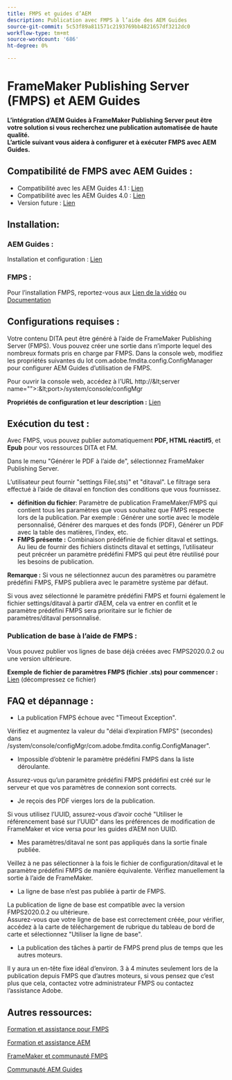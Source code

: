 ```yaml
---
title: FMPS et guides d’AEM
description: Publication avec FMPS à l’aide des AEM Guides
source-git-commit: 5c53f89a811571c2193769bb4821657df3212dc0
workflow-type: tm+mt
source-wordcount: '686'
ht-degree: 0%

---
```



# FrameMaker Publishing Server (FMPS) et AEM Guides

**L’intégration d’AEM Guides à FrameMaker Publishing Server peut être votre solution si vous recherchez une publication automatisée de haute qualité.\
L’article suivant vous aidera à configurer et à exécuter FMPS avec AEM Guides.**

## Compatibilité de FMPS avec AEM Guides :

- Compatibilité avec les AEM Guides 4.1 : [Lien](https://experienceleague.adobe.com/docs/experience-manager-guides-learn/tutorials/release-info/release-notes/on-prem-release-notes/release-notes-4.1.html?lang=en/#compatibility-matrix)
- Compatibilité avec les AEM Guides 4.0 : [Lien](https://helpx.adobe.com/xml-documentation-for-experience-manager/release-note/release-notes-xml-documentation-solution-4-0.html/#Compatibility%20matrix)
- Version future : [Lien](https://experienceleague.adobe.com/docs/experience-manager-guides-learn/tutorials/release-info/latest-release-info.html?lang=en)

## Installation:

### AEM Guides :

Installation et configuration : [Lien](https://helpx.adobe.com/content/dam/help/en/xml-documentation-solution/4-1-2/Adobe-Experience-Manager-Guides_Installation-Configuration-Guide_EN.pdf)

### FMPS :

Pour l’installation FMPS, reportez-vous aux [Lien de la vidéo](https://www.youtube.com/watch?v=2deelyM5VA8&amp;t) ou [Documentation](https://help.adobe.com/en_US/framemaker/server/index.html#t=fmps-user-guide%2Finstall_config_fmps.html%23install_config_fmps&amp;rhtocid=_2)

## Configurations requises :

Votre contenu DITA peut être généré à l’aide de FrameMaker Publishing Server (FMPS). Vous pouvez créer une sortie dans n’importe lequel des nombreux formats pris en charge par FMPS. Dans la console web, modifiez les propriétés suivantes du lot com.adobe.fmdita.config.ConfigManager pour configurer AEM Guides d’utilisation de FMPS.

Pour ouvrir la console web, accédez à l’URL http://\&lt;server name=&quot;&quot;>:\&lt;port>/system/console/configMgr

**Propriétés de configuration et leur description :** [Lien](https://helpx.adobe.com/content/dam/help/en/xml-documentation-solution/4-1-2/Adobe-Experience-Manager-Guides_Installation-Configuration-Guide_EN.pdf#page=89)

## Exécution du test :

Avec FMPS, vous pouvez publier automatiquement **PDF, HTML réactif5**, et **Epub** pour vos ressources DITA et FM.

Dans le menu &quot;Générer le PDF à l’aide de&quot;, sélectionnez FrameMaker Publishing Server.

L’utilisateur peut fournir &quot;settings File(.sts)&quot; et &quot;ditaval&quot;. Le filtrage sera effectué à l’aide de ditaval en fonction des conditions que vous fournissez.

- **définition du fichier**: Paramètre de publication FrameMaker/FMPS qui contient tous les paramètres que vous souhaitez que FMPS respecte lors de la publication. Par exemple : Générer une sortie avec le modèle personnalisé, Générer des marques et des fonds (PDF), Générer un PDF avec la table des matières, l’index, etc.
- **FMPS présente :** Combinaison prédéfinie de fichier ditaval et settings. Au lieu de fournir des fichiers distincts ditaval et settings, l’utilisateur peut précréer un paramètre prédéfini FMPS qui peut être réutilisé pour les besoins de publication.

**Remarque :** Si vous ne sélectionnez aucun des paramètres ou paramètre prédéfini FMPS, FMPS publiera avec le paramètre système par défaut.

Si vous avez sélectionné le paramètre prédéfini FMPS et fourni également le fichier settings/ditaval à partir d’AEM, cela va entrer en conflit et le paramètre prédéfini FMPS sera prioritaire sur le fichier de paramètres/ditaval personnalisé.

### Publication de base à l’aide de FMPS :

Vous pouvez publier vos lignes de base déjà créées avec FMPS2020.0.2 ou une version ultérieure.

**Exemple de fichier de paramètres FMPS (fichier .sts) pour commencer :** [Lien](https://acrobat.adobe.com/link/track?uri=urn:aaid:scds:US:ef750752-7a7e-4e51-923e-6b7d9861ed54) (décompressez ce fichier)

## FAQ et dépannage :

- La publication FMPS échoue avec &quot;Timeout Exception&quot;.

Vérifiez et augmentez la valeur du &quot;délai d’expiration FMPS&quot; (secondes) dans /system/console/configMgr/com.adobe.fmdita.config.ConfigManager&quot;.

- Impossible d’obtenir le paramètre prédéfini FMPS dans la liste déroulante.

Assurez-vous qu’un paramètre prédéfini FMPS prédéfini est créé sur le serveur et que vos paramètres de connexion sont corrects.

- Je reçois des PDF vierges lors de la publication.

Si vous utilisez l’UUID, assurez-vous d’avoir coché &quot;Utiliser le référencement basé sur l’UUID&quot; dans les préférences de modification de FrameMaker et vice versa pour les guides d’AEM non UUID.

- Mes paramètres/ditaval ne sont pas appliqués dans la sortie finale publiée.

Veillez à ne pas sélectionner à la fois le fichier de configuration/ditaval et le paramètre prédéfini FMPS de manière équivalente. Vérifiez manuellement la sortie à l’aide de FrameMaker.

- La ligne de base n’est pas publiée à partir de FMPS.

La publication de ligne de base est compatible avec la version FMPS2020.0.2 ou ultérieure.\
Assurez-vous que votre ligne de base est correctement créée, pour vérifier, accédez à la carte de téléchargement de rubrique du tableau de bord de carte et sélectionnez &quot;Utiliser la ligne de base&quot;.

- La publication des tâches à partir de FMPS prend plus de temps que les autres moteurs.

Il y aura un en-tête fixe idéal d’environ. 3 à 4 minutes seulement lors de la publication depuis FMPS que d’autres moteurs, si vous pensez que c’est plus que cela, contactez votre administrateur FMPS ou contactez l’assistance Adobe.

## Autres ressources:

[Formation et assistance pour FMPS](https://helpx.adobe.com/support/framemaker-publishing-server.html)

[Formation et assistance AEM](https://helpx.adobe.com/in/support/xml-documentation-for-experience-manager.html)

[FrameMaker et communauté FMPS](https://community.adobe.com/t5/framemaker/ct-p/ct-framemaker?page=1&amp;sort=latest_replies&amp;lang=all&amp;tabid=all)

[Communauté AEM Guides](https://experienceleaguecommunities.adobe.com/t5/experience-manager-guides/ct-p/aem-xml-documentation)
